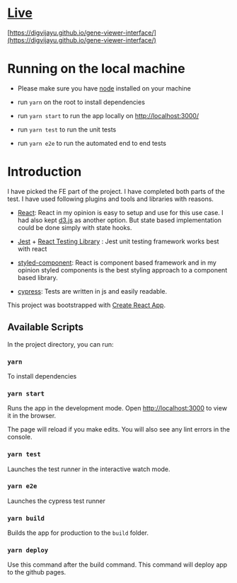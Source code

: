 # [Live](https://digvijayu.github.io/gene-viewer-interface/)

[https://digvijayu.github.io/gene-viewer-interface/](https://digvijayu.github.io/gene-viewer-interface/)

# Running on the local machine

- Please make sure you have [node](https://nodejs.org/en/download/) installed on your machine

- run `yarn` on the root to install dependencies

- run `yarn start` to run the app locally on [http://localhost:3000/](http://localhost:3000/)

- run `yarn test` to run the unit tests

- run `yarn e2e` to run the automated end to end tests

# Introduction

I have picked the FE part of the project. I have completed both parts of the test.
I have used following plugins and tools and libraries with reasons.

- [React](https://reactjs.org/): React in my opinion is easy to setup and use for this use case. I had also kept [d3.js](https://d3js.org/) as another option. But state based implementation could be done simply with state hooks.

- [Jest](https://jestjs.io/) + [React Testing Library](https://testing-library.com/docs/react-testing-library/intro/) : Jest unit testing framework works best with react

- [styled-component](https://styled-components.com/): React is component based framework and in my opinion styled components is the best styling approach to a component based library.

- [cypress](https://www.cypress.io/): Tests are written in js and easily readable.

This project was bootstrapped with [Create React App](https://github.com/facebook/create-react-app).

## Available Scripts

In the project directory, you can run:

### `yarn`

To install dependencies

### `yarn start`

Runs the app in the development mode.
Open [http://localhost:3000](http://localhost:3000) to view it in the browser.

The page will reload if you make edits.
You will also see any lint errors in the console.

### `yarn test`

Launches the test runner in the interactive watch mode.

### `yarn e2e`

Launches the cypress test runner

### `yarn build`

Builds the app for production to the `build` folder.

### `yarn deploy`

Use this command after the build command. This command will deploy app to the github pages.

